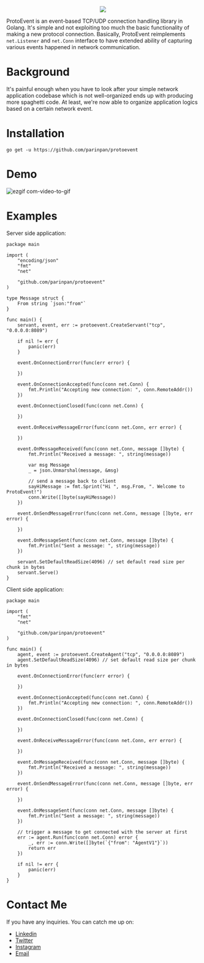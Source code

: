 <p align="center"> 
	<img src="https://user-images.githubusercontent.com/14908455/81298347-dcb05e80-909e-11ea-8aa3-44ecf2c46af9.png"/>
</p>

ProtoEvent is an event-based TCP/UDP connection handling library in Golang. It's simple and not exploiting too much the basic functionality of making a new protocol connection. Basically, ProtoEvent reimplements `net.Listener` and `net.Conn`  interface to have extended ability of capturing various events happened in network communication.

# Background
It's painful enough when you have to look after your simple network application codebase which is not well-organized ends up with producing more spaghetti code. At least, we're now able to organize application logics based on a certain network event.

# Installation
```
go get -u https://github.com/parinpan/protoevent
```

# Demo
![ezgif com-video-to-gif](https://user-images.githubusercontent.com/14908455/81297569-a0303300-909d-11ea-90f4-935d1d16925b.gif)

# Examples
Server side application:
```golang
package main

import (
	"encoding/json"
	"fmt"
	"net"

	"github.com/parinpan/protoevent"
)

type Message struct {
	From string `json:"from"`
}

func main() {
	servant, event, err := protoevent.CreateServant("tcp", "0.0.0.0:8089")

	if nil != err {
		panic(err)
	}

	event.OnConnectionError(func(err error) {
	
	})

	event.OnConnectionAccepted(func(conn net.Conn) {
		fmt.Println("Accepting new connection: ", conn.RemoteAddr())
	})

	event.OnConnectionClosed(func(conn net.Conn) {
	
	})

	event.OnReceiveMessageError(func(conn net.Conn, err error) {
	
	})

	event.OnMessageReceived(func(conn net.Conn, message []byte) {
		fmt.Println("Received a message: ", string(message))
		
		var msg Message
		_ = json.Unmarshal(message, &msg)
		
		// send a message back to client
		sayHiMessage := fmt.Sprint("Hi ", msg.From, ". Welcome to ProtoEvent!")
		conn.Write([]byte(sayHiMessage))
	})

	event.OnSendMessageError(func(conn net.Conn, message []byte, err error) {
	
	})

	event.OnMessageSent(func(conn net.Conn, message []byte) {
		fmt.Println("Sent a message: ", string(message))
	})

	servant.SetDefaultReadSize(4096) // set default read size per chunk in bytes
	servant.Serve()
}
```

Client side application:
```golang
package main

import (
	"fmt"
	"net"

	"github.com/parinpan/protoevent"
)

func main() {
	agent, event := protoevent.CreateAgent("tcp", "0.0.0.0:8089")
	agent.SetDefaultReadSize(4096) // set default read size per chunk in bytes

	event.OnConnectionError(func(err error) {

	})

	event.OnConnectionAccepted(func(conn net.Conn) {
		fmt.Println("Accepting new connection: ", conn.RemoteAddr())
	})

	event.OnConnectionClosed(func(conn net.Conn) {

	})

	event.OnReceiveMessageError(func(conn net.Conn, err error) {

	})

	event.OnMessageReceived(func(conn net.Conn, message []byte) {
		fmt.Println("Received a message: ", string(message))
	})

	event.OnSendMessageError(func(conn net.Conn, message []byte, err error) {

	})

	event.OnMessageSent(func(conn net.Conn, message []byte) {
		fmt.Println("Sent a message: ", string(message))
	})

	// trigger a message to get connected with the server at first
	err := agent.Run(func(conn net.Conn) error {
		_, err := conn.Write([]byte(`{"from": "AgentV1"}`))
		return err
	})

	if nil != err {
		panic(err)
	}
}
```
# Contact Me 
If you have any inquiries. You can catch me up on:
- [Linkedin](https://linkedin.com/in/fachrinfan)
- [Twitter](https://twitter.com/fachrinfan)
- [Instagram](https://instagram.com/fachrinfan)
- [Email](mailto:fachrin.nasution@gmail.com)
